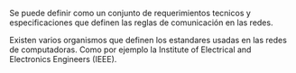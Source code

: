 Se puede definir como un conjunto de requerimientos tecnicos y especificaciones que definen las reglas de comunicación en las redes. 

Existen varios organismos que definen los estandares usadas en las redes de computadoras. Como por ejemplo la Institute of Electrical and Electronics Engineers (IEEE). 